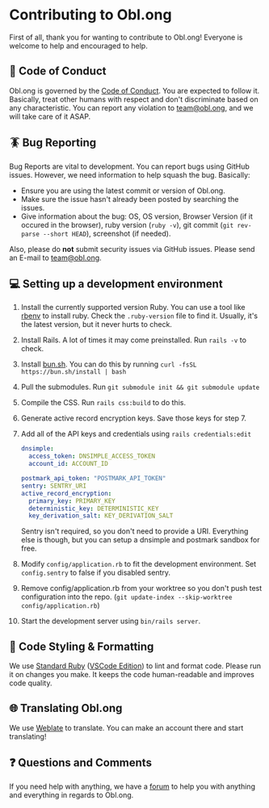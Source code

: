 # Contributing to Obl.ong

First of all, thank you for wanting to contribute to Obl.ong! Everyone is welcome to help and encouraged to help.

## 📜 Code of Conduct

Obl.ong is governed by the [Code of Conduct](https://github.com/obl-ong/code-of-conduct). You are expected to follow it. Basically, treat other humans with respect and don't discriminate based on any characteristic. You can report any violation to team@obl.ong, and we will take care of it ASAP.

## 🪳 Bug Reporting

Bug Reports are vital to development. You can report bugs using GitHub issues. However, we need information to help squash the bug. Basically:

- Ensure you are using the latest commit or version of Obl.ong.
- Make sure the issue hasn't already been posted by searching the issues.
- Give information about the bug: OS, OS version, Browser Version (if it occured in the browser), ruby version (`ruby -v`), git commit (`git rev-parse --short HEAD`), screenshot (if needed).

Also, please do **not** submit security issues via GitHub issues. Please send an E-mail to team@obl.ong.

## 💻 Setting up a development environment

1. Install the currently supported version Ruby. You can use a tool like [rbenv](https://github.com/rbenv/rbenv) to install ruby. Check the `.ruby-version` file to find it. Usually, it's the latest version, but it never hurts to check.
2. Install Rails. A lot of times it may come preinstalled. Run `rails -v` to check.
3. Install [bun.sh](https://bun.sh). You can do this by running `curl -fsSL https://bun.sh/install | bash`
4. Pull the submodules. Run `git submodule init && git submodule update`
5. Compile the CSS. Run `rails css:build` to do this.
6. Generate active record encryption keys. Save those keys for step 7.
7. Add all of the API keys and credentials using `rails credentials:edit`
  
   ```yaml
   dnsimple:
     access_token: DNSIMPLE_ACCESS_TOKEN
     account_id: ACCOUNT_ID

   postmark_api_token: "POSTMARK_API_TOKEN"
   sentry: SENTRY_URI
   active_record_encryption:
     primary_key: PRIMARY_KEY
     deterministic_key: DETERMINISTIC_KEY
     key_derivation_salt: KEY_DERIVATION_SALT
     ```
     Sentry isn't required, so you don't need to provide a URI. Everything else is though, but you can setup a dnsimple and postmark sandbox for free.
8. Modify `config/application.rb` to fit the development environment. Set `config.sentry` to false if you disabled sentry.
9. Remove config/application.rb from your worktree so you don't push test configuration into the repo. (`git update-index --skip-worktree config/application.rb`)
10. Start the development server using `bin/rails server`.

## 👗 Code Styling & Formatting
We use [Standard Ruby](https://github.com/standardrb/standard) ([VSCode Edition](https://marketplace.visualstudio.com/items?itemName=testdouble.vscode-standard-ruby)) to lint and format code. Please run it on changes you make. It keeps the code human-readable and improves code quality.

## 🌐 Translating Obl.ong
We use [Weblate](https://hosted.weblate.org/projects/oblong/) to translate. You can make an account there and start translating!

## ❓ Questions and Comments
If you need help with anything, we have a [forum](https://forum.obl.ong) to help you with anything and everything in regards to Obl.ong.
